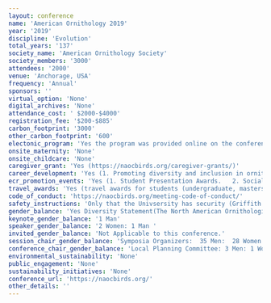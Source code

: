 ```yaml
---
layout: conference 
name: 'American Ornithology 2019'
year: '2019'
discipline: 'Evolution'
total_years: '137'
society_name: 'American Ornithology Society'
society_members: '3000'
attendees: '2000'
venue: 'Anchorage, USA'
frequency: 'Annual'
sponsors: ''
virtual_option: 'None'
digital_archives: 'None'
attendance_cost: ' $2000-$4000'
registration_fee: '$200-$885'
carbon_footprint: '3000'
other_carbon_footprint: '600'
electonic_program: 'Yes the program was provided online on the conference website.'
onsite_maternity: 'None'
onsite_childcare: 'None'
caregiver_grant: 'Yes (https://naocbirds.org/caregiver-grants/)'
career_development: 'Yes (1. Promoting diversity and inclusion in ornithology – mini discussions.   2.Life-cycle Transitions: A workshop for academic and non-academic early-career ornithologists preparing for the next stage.  3. Community Engaged Research: How, where, when, & why?    4.Increasing Your Success and Social Capital in Conservation.  5.Working with data collected by citizen scientists – challenges and opportunities for ornithologists.  6.Introduction to Motus WTS: project planning, equipment, and data management)'
ecr_promotion_events: 'Yes (1. Student Presentation Awards.   2. Social reception following the Early Professionals Mini-Talk Symposium, which will provide a chance to meet with the participants and other early career and mid/senior ornithologists:We invite you to submit an abstract for consideration as a presentation during the 7th Annual Early Professionals Mini-Talk Symposium that will be part of the North American Ornithological Conference (NAOC) in San Juan, Puerto Rico, from 10–15 August. The Early Professionals Mini-Talk Symposium is designed to highlight the exciting research and professional activities performed by ornithologists in the early stages of their careers (i.e. have defended their PhD in the past 7 years, pursuing/initiating a research career, in the first five years of an agency/private sector position, etc). During this lively and fast-paced event, participants will have 4 minutes and 30 seconds to showcase their recent professional advances, the techniques they employ, the future directions their career will take, and their broader identity as ornithologists. At the conclusion of the talks, the participants will sit as a panel to take questions from the audience on their visions of where ornithology is headed, and how they see themselves contributing. The organizers will prepare some questions ahead of time, but will also take questions from the audience. This event will be live tweeted, therefore participants will be asked to submit a tweet (280 characters) summarizing their research program prior to the symposium. Please note that participation in this symposium does NOT preclude you from also submitting an abstract for the normal program; you may participate in both. Following the talks there will be an Early Professional Social, a chance to meet with the participants and other early career and senior ornithologists. To give all attendees the opportunity to learn about these early career researchers, the symposium is a stand-alone event. Please stay tuned for the exact times and locations.  Goal of the Symposium The goal is to introduce yourself to the audience, which will contain ornithologists both inside and outside of your field, and get them excited about your career trajectory. You are encouraged to be broad and present the big picture. This forum is meant for you to showcase you as a scientist and what your contributions are to the field (both present and future), and NOT the specific details of your most recent paper. Your abstract should be a professional summary and provide the overarching question guiding your research, main research themes, and the tools you use to address your research questions or other professional goals, examples of projects you have worked on, and a discussion of your future directions. There are many ways to approach this abstract and presentation—make it your own. The goal is to communicate who you are as a scientist.ow you achieve that goal is up to you.)'
travel_awards: 'Yes (travel awards for students (undergraduate, masters, and doctoral) as well as postdocs to help defray expenses: Student & Postdoc Travel & Presentation Awards)'
code_of_conduct: 'https://naocbirds.org/meeting-code-of-conduct/'
safety_instructions: 'Only that the Univsersity has security (Griffith University Security Security services are available 24-hours on all Griffith University campuses and are handled by the Campus Support Team. If the campus Security Office is unattended, a telephone is available at the front of each office to contact the team or alternatively call 1800 800 707 (free call) anywhere on campus. A Griffith security office is located on South Bank Campus in S03 building, in the Courtyard next to the APCHE Lecture Theatre S05_2.04 (map). For more information about Griffith Security, go to: https://www.griffith.edu.au/security Police may be contacted where there is suspected criminal activity. In an emergency call Fire, Ambulance, and Police on 000 or 112 from a mobile.)'
gender_balance: 'Yes Diversity Statement(The North American Ornithological Conference (NAOC) welcomes and warmly encourages participation in our meetings by all individuals regardless of gender identity and/or expression, race, ethnicity, nation of origin, citizenship status, religion, age, marital status, sexual orientation, disabilities, or any other protected status. We are committed to providing a safe, open, and bias-free environment, and to achieving and maintaining diversity in meetings, membership, leadership, volunteers, and staff, and to promoting equality of opportunity and treatment for all. We embrace diversity for its power to develop new ideas, and to foster a productive environment through the introduction of different backgrounds, perspectives, and experiences. In representing the field of ornithology, we strive to lead by example as advocates for equality, diversity, and inclusion.)'
keynote_gender_balance: '1 Man'
speaker_gender_balance: '2 Women: 1 Man '
invited_gender_balance: 'Not Applicable to this conference.'
session_chair_gender_balance: 'Symposia Organizers:  35 Men:  28 Women'
conference_chair_gender_balance: 'Local Planning Committee: 3 Men: 1 Woman.   Steering Committee: 9 Women: 5 Men.   Scien tific Program Committee: 4 Men: 4 Women'
environmental_sustainability: 'None'
public_engagement: 'None'
sustainability_initiatives: 'None'
conference_url: 'https://naocbirds.org/'
other_details: ''
---
```

